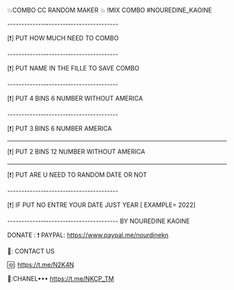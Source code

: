 💥COMBO CC RANDOM MAKER 💥 !MIX COMBO  #NOUREDINE_KAOINE

-------------‐--------‐-----------------

[❗️] PUT HOW MUCH NEED TO COMBO

-------------‐--------‐-----------------

[❗️] PUT NAME IN THE FILLE TO SAVE COMBO

-------------‐--------‐-----------------

[❗️] PUT  4 BINS 6 NUMBER  WITHOUT  AMERICA 

-------------‐--------‐-----------------

[❗️] PUT  3 BINS 6 NUMBER   AMERICA

------------------------------------------

[❗️] PUT  2 BINS 12 NUMBER  WITHOUT  AMERICA

----------------------------

[❗️] PUT  ARE U NEED TO RANDOM DATE  OR NOT

-------------‐--------‐-----------------

[❗️] IF PUT NO  ENTRE YOUR DATE
JUST  YEAR [ EXAMPLE= 2022]

-------------‐--------‐-----------------
BY NOUREDINE KAOINE

DONATE :
❗️ PAYPAL:
https://www.paypal.me/nourdinekn

📩: CONTACT US

🆔️: https://t.me/N2K4N

🔖:CHANEL••• https://t.me/NKCP_TM 



